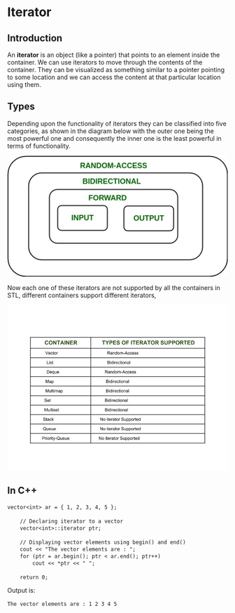 # Iterator

## Introduction

An **iterator** is an object (like a pointer) that points to an element inside the container. We can use iterators to move through the contents of the container. They can be visualized as something similar to a pointer pointing to some location and we can access the content at that particular location using them.

## Types

Depending upon the functionality of iterators they can be classified into five categories, as shown in the diagram below with the outer one being the most powerful one and consequently the inner one is the least powerful in terms of functionality.

![](<../.gitbook/assets/image (2).png>)

Now each one of these iterators are not supported by all the containers in STL, different containers support different iterators,

![](<../.gitbook/assets/image (1).png>)

## In C++

```
vector<int> ar = { 1, 2, 3, 4, 5 };
      
    // Declaring iterator to a vector
    vector<int>::iterator ptr;
      
    // Displaying vector elements using begin() and end()
    cout << "The vector elements are : ";
    for (ptr = ar.begin(); ptr < ar.end(); ptr++)
        cout << *ptr << " ";
      
    return 0;    
```

Output is:

```
The vector elements are : 1 2 3 4 5 
```
